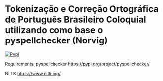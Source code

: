 # Tokenização e Correção Ortográfica de Português Brasileiro Coloquial utilizando como base o pyspellchecker (Norvig)
[![Pypi](https://badgen.net/badge/icon/pypi?icon=pypi&label)](https://pypi.org/)

Requirements:
pyspellchecker
https://pypi.org/project/pyspellchecker/

NLTK
https://www.nltk.org/
